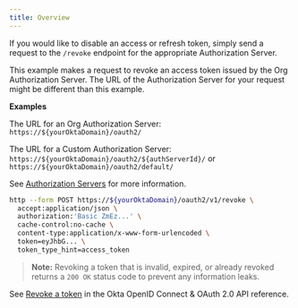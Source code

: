 ```yaml
---
title: Overview
---
```


If you would like to disable an access or refresh token, simply send a request to the `/revoke` endpoint for the appropriate Authorization Server.

This example makes a request to revoke an access token issued by the Org Authorization Server. The URL of the Authorization Server for your request might be different than this example.

**Examples**

The URL for an Org Authorization Server: `https://${yourOktaDomain}/oauth2/`

The URL for a Custom Authorization Server: `https://${yourOktaDomain}/oauth2/${authServerId}/` or `https://${yourOktaDomain}/oauth2/default/`

See [Authorization Servers](/docs/concepts/auth-servers/#available-authorization-server-types) for more information.

```BASH
http --form POST https://${yourOktaDomain}/oauth2/v1/revoke \
  accept:application/json \
  authorization:'Basic ZmEz...' \
  cache-control:no-cache \
  content-type:application/x-www-form-urlencoded \
  token=eyJhbG... \
  token_type_hint=access_token
```

> **Note:** Revoking a token that is invalid, expired, or already revoked returns a `200 OK` status code to prevent any information leaks.

See [Revoke a token](/docs/reference/api/oidc/#revoke) in the Okta OpenID Connect & OAuth 2.0 API reference.

<NextSectionLink/>
